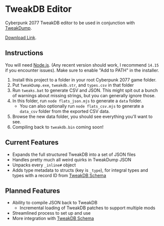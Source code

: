 # TweakDB Editor

Cyberpunk 2077 TweakDB editor to be used in conjunction with [TweakDump](https://www.cyberpunk.net/en/modding-support).

[Download Link](https://github.com/AlpyneDreams/TweakDB-Edit/archive/main.zip).

## Instructions

You will need [Node.js](https://nodejs.org/). (Any recent version should work, I recommend `14.15` if you encounter issues). Make sure to enable "Add to PATH" in the installer.

1. Install this project to a folder in your root Cyberpunk 2077 game folder.
2. Put `TweakDump.exe`, `tweakdb.str`, and `types.csv` in that folder
3. Run `tweaks.bat` to generate CSV and JSON. This might spit out a bunch of warnings about missing strings, but you can generally ignore those.
4. In this folder, run `node flats_json.mjs` to generate a `data` folder.
    - You can also optionally run `node flats_csv.mjs` to generate a `data_csv` folder from the exported CSV data.
5. Browse the new data folder, you should see everything you'll want to see.
6. Compiling back to `tweakdb.bin` coming soon!

## Current Features

- Expands the full structured TweakDB into a set of JSON files
- Handles pretty much all weird quirks in TweakDump JSON
- Unpacks every `_inline#` object
- Adds type metadata to structs (key is `_type`), for integral types and types with a record ID from [TweakDB Schema](https://github.com/gibbed/Cyberpunk-TweakDB-Schema)

## Planned Features

- Ability to compile JSON back to TweakDB
    - Incremental loading of TweakDB patches to support multiple mods
- Streamlined process to set up and use
- More integration with [TweakDB Schema](https://github.com/gibbed/Cyberpunk-TweakDB-Schema)